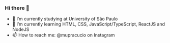 ### Hi there 👋


- 🔭 I’m currently studying at University of São Paulo
- 🌱 I’m currently learning HTML, CSS, JavaScript/TypeScript, ReactJS and NodeJS
- 📫 How to reach me: @mupracucio on Instagram


